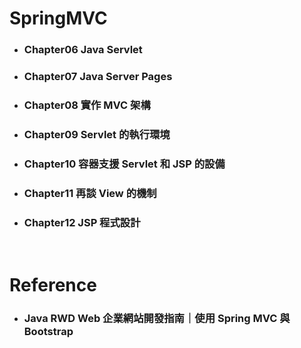 SpringMVC
=====
* ### Chapter06 Java Servlet
* ### Chapter07 Java Server Pages
* ### Chapter08 實作 MVC 架構
* ### Chapter09 Servlet 的執行環境
* ### Chapter10 容器支援 Servlet 和 JSP 的設備
* ### Chapter11 再談 View 的機制
* ### Chapter12 JSP 程式設計
<br />

Reference
=====
* ### Java RWD Web 企業網站開發指南｜使用 Spring MVC 與 Bootstrap
